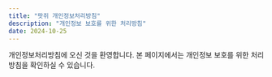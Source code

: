 ```yaml
---
title: "팟쥐 개인정보처리방침"
description: "개인정보 보호를 위한 처리방침"
date: 2024-10-25
---
```


개인정보처리방침에 오신 것을 환영합니다. 본 페이지에서는 개인정보 보호를 위한 처리방침을 확인하실 수 있습니다.

